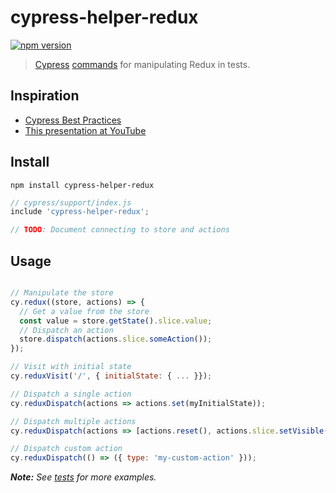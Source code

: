 # cypress-helper-redux

[![npm version](https://img.shields.io/npm/v/cypress-helper-redux.svg?style=flat-square)](https://www.npmjs.com/package/cypress-helper-redux)

> [Cypress](https://www.cypress.io/) [commands](https://docs.cypress.io/api/cypress-api/custom-commands.html) for manipulating Redux in tests.

## Inspiration

- [Cypress Best Practices](https://docs.cypress.io/guides/references/best-practices.html#Organizing-Tests-Logging-In-Controlling-State)
- [This presentation at YouTube](https://www.youtube.com/watch?v=5XQOK0v_YRE&t=1568)

## Install

```shell
npm install cypress-helper-redux
```

```js
// cypress/support/index.js
include 'cypress-helper-redux';

// TODO: Document connecting to store and actions

```

## Usage

```js

// Manipulate the store
cy.redux((store, actions) => {
  // Get a value from the store
  const value = store.getState().slice.value;
  // Dispatch an action
  store.dispatch(actions.slice.someAction());
});

// Visit with initial state
cy.reduxVisit('/', { initialState: { ... }});

// Dispatch a single action
cy.reduxDispatch(actions => actions.set(myInitialState));

// Dispatch multiple actions
cy.reduxDispatch(actions => [actions.reset(), actions.slice.setVisible(true)]);

// Dispatch custom action
cy.reduxDispatch(() => ({ type: 'my-custom-action' }));
```

_**Note:** See [tests](test/tests/redux.ts) for more examples._
